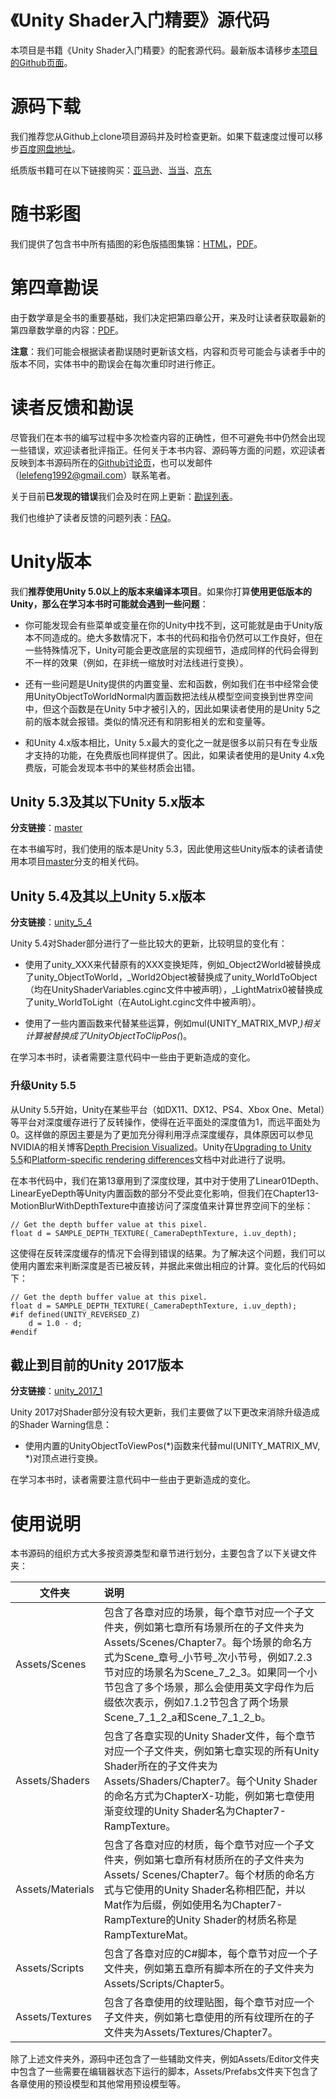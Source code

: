 # 《Unity Shader入门精要》源代码

本项目是书籍《Unity Shader入门精要》的配套源代码。最新版本请移步<a href="https://github.com/candycat1992/Unity_Shaders_Book" target="_blank">本项目的Github页面</a>。

# 源码下载

我们推荐您从Github上clone项目源码并及时检查更新。如果下载速度过慢可以移步<a href="https://pan.baidu.com/s/1hr4crsS" target="_blank">百度网盘地址</a>。

纸质版书籍可在以下链接购买：<a href="https://www.amazon.cn/Unity-Shader%E5%85%A5%E9%97%A8%E7%B2%BE%E8%A6%81-%E5%86%AF%E4%B9%90%E4%B9%90/dp/B01G95GMU6/ref=sr_1_1?s=books&ie=UTF8&qid=1464607131&sr=1-1&keywords=unity+shader%E5%85%A5%E9%97%A8%E7%B2%BE%E8%A6%81" target="_blank">亚马逊</a>、<a href="http://product.dangdang.com/23972910.html" target="_blank">当当</a>、<a href="http://item.jd.com/11927199.html" target="_blank">京东</a>

# 随书彩图

我们提供了包含书中所有插图的彩色版插图集锦：<a href="http://candycat1992.github.io/unity_shaders_book/unity_shaders_book_images.html" target="_blank">HTML</a>，<a href="http://candycat1992.github.io/unity_shaders_book/unity_shaders_book_images.pdf" target="_blank">PDF</a>。

# 第四章勘误

由于数学章是全书的重要基础，我们决定把第四章公开，来及时让读者获取最新的第四章数学章的内容：<a href="http://candycat1992.github.io/unity_shaders_book/unity_shaders_book_chapter_4.pdf" target="_blank">PDF</a>。

**注意**：我们可能会根据读者勘误随时更新该文档，内容和页号可能会与读者手中的版本不同，实体书中的勘误会在每次重印时进行修正。

# 读者反馈和勘误

尽管我们在本书的编写过程中多次检查内容的正确性，但不可避免书中仍然会出现一些错误，欢迎读者批评指正。任何关于本书内容、源码等方面的问题，欢迎读者反映到本书源码所在的<a href="https://github.com/candycat1992/Unity_Shaders_Book/issues" target="_blank">Github讨论页</a>，也可以发邮件（lelefeng1992@gmail.com）联系笔者。

关于目前**已发现的错误**我们会及时在网上更新：<a href="http://candycat1992.github.io/unity_shaders_book/unity_shaders_book_corrigenda.html" target="_blank">勘误列表</a>。

我们也维护了读者反馈的问题列表：<a href="http://candycat1992.github.io/unity_shaders_book/unity_shaders_book_faq.html" target="_blank">FAQ</a>。

# Unity版本

我们**推荐使用Unity 5.0以上的版本来编译本项目**。如果你打算**使用更低版本的Unity，那么在学习本书时可能就会遇到一些问题**：

* 你可能发现会有些菜单或变量在你的Unity中找不到，这可能就是由于Unity版本不同造成的。绝大多数情况下，本书的代码和指令仍然可以工作良好，但在一些特殊情况下，Unity可能会更改底层的实现细节，造成同样的代码会得到不一样的效果（例如，在非统一缩放时对法线进行变换）。

* 还有一些问题是Unity提供的内置变量、宏和函数，例如我们在书中经常会使用UnityObjectToWorldNormal内置函数把法线从模型空间变换到世界空间中，但这个函数是在Unity 5中才被引入的，因此如果读者使用的是Unity 5之前的版本就会报错。类似的情况还有和阴影相关的宏和变量等。

* 和Unity 4.x版本相比，Unity 5.x最大的变化之一就是很多以前只有在专业版才支持的功能，在免费版也同样提供了。因此，如果读者使用的是Unity 4.x免费版，可能会发现本书中的某些材质会出错。

## Unity 5.3及其以下Unity 5.x版本

**分支链接**：[master](https://github.com/candycat1992/Unity_Shaders_Book/tree/master)

在本书编写时，我们使用的版本是Unity 5.3，因此使用这些Unity版本的读者请使用本项目[master](https://github.com/candycat1992/Unity_Shaders_Book/tree/master)分支的相关代码。

## Unity 5.4及其以上Unity 5.x版本

**分支链接**：[unity_5_4](https://github.com/candycat1992/Unity_Shaders_Book/tree/unity_5_4)

Unity 5.4对Shader部分进行了一些比较大的更新，比较明显的变化有：

* 使用了unity_XXX来代替原有的XXX变换矩阵，例如_Object2World被替换成了unity_ObjectToWorld，_World2Object被替换成了unity_WorldToObject（均在UnityShaderVariables.cginc文件中被声明），_LightMatrix0被替换成了unity_WorldToLight（在AutoLight.cginc文件中被声明）。

* 使用了一些内置函数来代替某些运算，例如mul(UNITY_MATRIX_MVP,*)相关计算被替换成了UnityObjectToClipPos(*)。

在学习本书时，读者需要注意代码中一些由于更新造成的变化。

### 升级Unity 5.5

从Unity 5.5开始，Unity在某些平台（如DX11、DX12、PS4、Xbox One、Metal）等平台对深度缓存进行了反转操作，使得在近平面处的深度值为1，而远平面处为0。这样做的原因主要是为了更加充分得利用浮点深度缓存，具体原因可以参见NVIDIA的相关博客[Depth Precision Visualized](https://developer.nvidia.com/content/depth-precision-visualized)。Unity在[Upgrading to Unity 5.5](https://docs.unity3d.com/Manual/UpgradeGuide55.html)和[Platform-specific rendering differences](https://docs.unity3d.com/Manual/SL-PlatformDifferences.html)文档中对此进行了说明。

在本书代码中，我们在第13章用到了深度纹理，其中对于使用了Linear01Depth、LinearEyeDepth等Unity内置函数的部分不受此变化影响，但我们在Chapter13-MotionBlurWithDepthTexture中直接访问了深度值来计算世界空间下的坐标：


```
// Get the depth buffer value at this pixel.
float d = SAMPLE_DEPTH_TEXTURE(_CameraDepthTexture, i.uv_depth);
```

这使得在反转深度缓存的情况下会得到错误的结果。为了解决这个问题，我们可以使用内置宏来判断深度是否已被反转，并据此来做出相应的计算。变化后的代码如下：


```
// Get the depth buffer value at this pixel.
float d = SAMPLE_DEPTH_TEXTURE(_CameraDepthTexture, i.uv_depth);
#if defined(UNITY_REVERSED_Z)
	d = 1.0 - d;
#endif
```

## 截止到目前的Unity 2017版本

**分支链接**：[unity_2017_1](https://github.com/candycat1992/Unity_Shaders_Book/tree/unity_2017_1)

Unity 2017对Shader部分没有较大更新，我们主要做了以下更改来消除升级造成的Shader Warning信息：

* 使用内置的UnityObjectToViewPos(*)函数来代替mul(UNITY_MATRIX_MV, *)对顶点进行变换。

在学习本书时，读者需要注意代码中一些由于更新造成的变化。

# 使用说明

本书源码的组织方式大多按资源类型和章节进行划分，主要包含了以下关键文件夹：

| 文件夹 | 说明 | 
| ------------- |:-------------| 
|Assets/Scenes|包含了各章对应的场景，每个章节对应一个子文件夹，例如第七章所有场景所在的子文件夹为Assets/Scenes/Chapter7。每个场景的命名方式为Scene_章号_小节号_次小节号，例如7.2.3节对应的场景名为Scene_7_2_3。如果同一个小节包含了多个场景，那么会使用英文字母作为后缀依次表示，例如7.1.2节包含了两个场景Scene_7_1_2_a和Scene_7_1_2_b。|
|Assets/Shaders|包含了各章实现的Unity Shader文件，每个章节对应一个子文件夹，例如第七章实现的所有Unity Shader所在的子文件夹为Assets/Shaders/Chapter7。每个Unity Shader的命名方式为ChapterX-功能，例如第七章使用渐变纹理的Unity Shader名为Chapter7-RampTexture。|
|Assets/Materials|包含了各章对应的材质，每个章节对应一个子文件夹，例如第七章所有材质所在的子文件夹为Assets/ Scenes/Chapter7。每个材质的命名方式与它使用的Unity Shader名称相匹配，并以Mat作为后缀，例如使用名为Chapter7-RampTexture的Unity Shader的材质名称是RampTextureMat。|
|Assets/Scripts|包含了各章对应的C#脚本，每个章节对应一个子文件夹，例如第五章所有脚本所在的子文件夹为Assets/Scripts/Chapter5。|
|Assets/Textures|包含了各章使用的纹理贴图，每个章节对应一个子文件夹，例如第七章使用的所有纹理所在的子文件夹为Assets/Textures/Chapter7。|

除了上述文件夹外，源码中还包含了一些辅助文件夹，例如Assets/Editor文件夹中包含了一些需要在编辑器状态下运行的脚本，Assets/Prefabs文件夹下包含了各章使用的预设模型和其他常用预设模型等。



